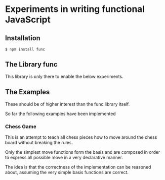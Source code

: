 # Experiments in writing functional JavaScript

## Installation

    $ npm install func

## The Library func

  This library is only there to enable the below experiments.

## The Examples

  These should be of higher interest than the func library itself.
 
  So far the following examples have been implemented

### Chess Game

  This is an attempt to teach all chess pieces how to move around the chess board without 
  breaking the rules.

  Only the simplest move functions form the basis and are composed in order to express all
  possible move in a very declarative manner. 

  The idea is that the correctness of the implementation can be reasoned about, 
  assuming the very simple basis functions are correct.

